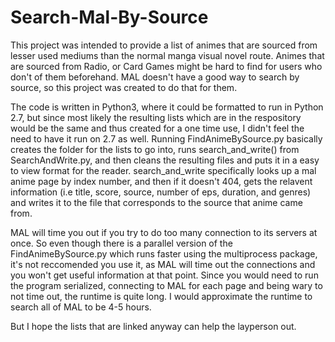 # Search-Mal-By-Source

This project was intended to provide a list of animes that are sourced from lesser used mediums than the normal manga visual novel route. Animes that are sourced from Radio, or Card Games might be hard to find for users who don't of them beforehand. MAL doesn't have a good way to search by source, so this project was created to do that for them. 

The code is written in Python3, where it could be formatted to run in Python 2.7, but since most likely the resulting lists which are in the respository would be the same and thus created for a one time use, I didn't feel the need to have it run on 2.7 as well. Running FindAnimeBySource.py basically creates the folder for the lists to go into, runs search_and_write() from SearchAndWrite.py, and then cleans the resulting files and puts it in a easy to view format for the reader. search_and_write specifically looks up a mal anime page by index number, and then if it doesn't 404, gets the relavent information (i.e title, score, source, number of eps, duration, and genres) and writes it to the file that corresponds to the source that anime came from. 

MAL will time you out if you try to do too many connection to its servers at once. So even though there is a parallel version of the FindAnimeBySource.py which runs faster using the multiprocess package, it's not reccomended you use it, as MAL will time out the connections and you won't get useful information at that point. Since you would need to run the program serialized, connecting to MAL for each page and being wary to not time out, the runtime is quite long. I would approximate the runtime to search all of MAL to be 4-5 hours.

But I hope the lists that are linked anyway can help the layperson out. 
